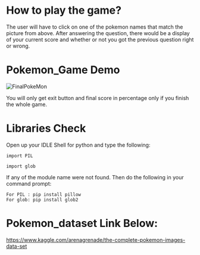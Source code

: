 # How to play the game? 

The user will have to click on one of the pokemon names that match the picture from above. After answering the question, there would be a display of your current score and whether or not you got the previous question right or wrong.

# Pokemon_Game Demo

![FinalPokeMon](https://user-images.githubusercontent.com/86531095/130135874-b3dc81d6-f0ee-4f6a-841f-0efa8f7dbe5c.gif)

You will only get exit button and final score in percentage only if you finish the whole game.



# Libraries Check
Open up your IDLE Shell for python and type the following:

```
import PIL
   
import glob
```
If any of the module name were not found. Then do the following in your command prompt:
```
For PIL : pip install pillow
For glob: pip install glob2
```
# Pokemon_dataset Link Below:
https://www.kaggle.com/arenagrenade/the-complete-pokemon-images-data-set
